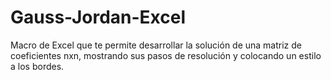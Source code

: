 # Gauss-Jordan-Excel
Macro de Excel que te permite desarrollar la solución de una matriz de coeficientes nxn, mostrando sus pasos de resolución y colocando un estilo a los bordes.
